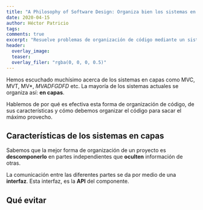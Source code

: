 ```yaml
---
title: "A Philosophy of Software Design: Organiza bien los sistemas en capas"
date: 2020-04-15
author: Héctor Patricio
tags:
comments: true
excerpt: "Resuelve problemas de organización de código mediante un sistema en capas."
header:
  overlay_image: 
  teaser: 
  overlay_filer: "rgba(0, 0, 0, 0.5)"
---
```


Hemos escuchado muchísimo acerca de los sistemas en capas como MVC, MVT, MV*, _MVADFGDFD_ etc. La mayoría de los sistemas actuales se organiza así: **en capas**.

Hablemos de por qué es efectiva esta forma de organización
de código, de sus características y cómo debemos organizar el código para sacar el máximo provecho.

## Características de los sistemas en capas

Sabemos que la mejor forma de organización de un proyecto es **descomponerlo** en partes independientes que **oculten** información de otras.

La comunicación entre las diferentes partes se da por medio de una **interfaz**. Esta interfaz, es la **API** del componente.

## Qué evitar

